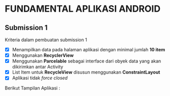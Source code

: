 # FUNDAMENTAL APLIKASI ANDROID
## Submission 1
Kriteria dalam pembuatan submission 1
- [x] Menampilkan data pada halaman aplikasi dengan minimal jumlah **10 item**
- [x] Menggunakan **RecyclerView**
- [x] Menggunakan **Parcelable** sebagai interface dari obyek data yang akan dikirimkan antar Activity
- [x] List Item untuk **RecycleView** disusun menggunakan **ConstraintLayout**
- [x] Aplikasi tidak *force closed*

Berikut Tampilan Aplikasi : 
